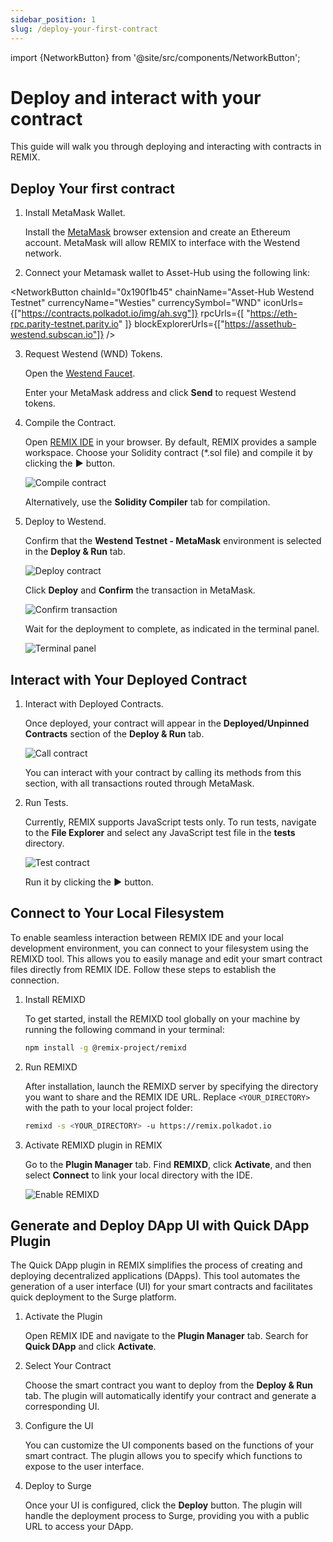 ```yaml
---
sidebar_position: 1
slug: /deploy-your-first-contract
---
```


import {NetworkButton} from '@site/src/components/NetworkButton';

# Deploy and interact with your contract

This guide will walk you through deploying and interacting with contracts in REMIX.

## Deploy Your first contract

1. Install MetaMask Wallet.

   Install the [MetaMask](https://support.metamask.io/getting-started/getting-started-with-metamask/#how-to-install-metamask) browser extension and create an Ethereum account. MetaMask will allow REMIX to interface with the Westend network.

2. Connect your Metamask wallet to Asset-Hub using the following link:

<NetworkButton
chainId="0x190f1b45"
chainName="Asset-Hub Westend Testnet"
currencyName="Westies"
currencySymbol="WND"
iconUrls={["https://contracts.polkadot.io/img/ah.svg"]}
rpcUrls={[ "https://eth-rpc.parity-testnet.parity.io" ]}
blockExplorerUrls={["https://assethub-westend.subscan.io"]}
/>

3. Request Westend (WND) Tokens.

   Open the [Westend Faucet](https://faucet.polkadot.io/westend?parachain=1000).

   Enter your MetaMask address and click **Send** to request Westend tokens.

4. Compile the Contract.

   Open [REMIX IDE](https://remix.polkadot.io) in your browser.
   By default, REMIX provides a sample workspace. Choose your Solidity contract (\*.sol file) and compile it by clicking the **▶️** button.

   ![Compile contract](../../static/img/dapp_compile.jpeg)

   Alternatively, use the **Solidity Compiler** tab for compilation.

5. Deploy to Westend.

   Confirm that the **Westend Testnet - MetaMask** environment is selected in the **Deploy & Run** tab.

   ![Deploy contract](../../static/img/dapp_deploy.jpeg)

   Click **Deploy** and **Confirm** the transaction in MetaMask.

   ![Confirm transaction](../../static/img/dapp_metamask_deploy.jpeg)

   Wait for the deployment to complete, as indicated in the terminal panel.

   ![Terminal panel](../../static/img/dapp_terminal.png)

## Interact with Your Deployed Contract

1. Interact with Deployed Contracts.

   Once deployed, your contract will appear in the **Deployed/Unpinned Contracts** section of the **Deploy & Run** tab.

   ![Call contract](../../static/img/dapp_call.jpeg)

   You can interact with your contract by calling its methods from this section, with all transactions routed through MetaMask.

2. Run Tests.

   Currently, REMIX supports JavaScript tests only.
   To run tests, navigate to the **File Explorer** and select any JavaScript test file in the **tests** directory.

   ![Test contract](../../static/img/dapp_test.jpeg)

   Run it by clicking the **▶️** button.

## Connect to Your Local Filesystem

To enable seamless interaction between REMIX IDE and your local development environment, you can connect to your filesystem using the REMIXD tool. This allows you to easily manage and edit your smart contract files directly from REMIX IDE. Follow these steps to establish the connection.

1. Install REMIXD

   To get started, install the REMIXD tool globally on your machine by running the following command in your terminal:

   ```bash
   npm install -g @remix-project/remixd
   ```

2. Run REMIXD

   After installation, launch the REMIXD server by specifying the directory you want to share and the REMIX IDE URL. Replace `<YOUR_DIRECTORY>` with the path to your local project folder:

   ```bash
   remixd -s <YOUR_DIRECTORY> -u https://remix.polkadot.io
   ```

3. Activate REMIXD plugin in REMIX

   Go to the **Plugin Manager** tab. Find **REMIXD**, click **Activate**, and then select **Connect** to link your local directory with the IDE.

   ![Enable REMIXD](../../static/img/dapp_remixd.jpeg)

## Generate and Deploy DApp UI with Quick DApp Plugin

The Quick DApp plugin in REMIX simplifies the process of creating and deploying decentralized applications (DApps). This tool automates the generation of a user interface (UI) for your smart contracts and facilitates quick deployment to the Surge platform.

1. Activate the Plugin

   Open REMIX IDE and navigate to the **Plugin Manager** tab. Search for **Quick DApp** and click **Activate**.

2. Select Your Contract

   Choose the smart contract you want to deploy from the **Deploy & Run** tab. The plugin will automatically identify your contract and generate a corresponding UI.

3. Configure the UI

   You can customize the UI components based on the functions of your smart contract. The plugin allows you to specify which functions to expose to the user interface.

4. Deploy to Surge

   Once your UI is configured, click the **Deploy** button. The plugin will handle the deployment process to Surge, providing you with a public URL to access your DApp.
